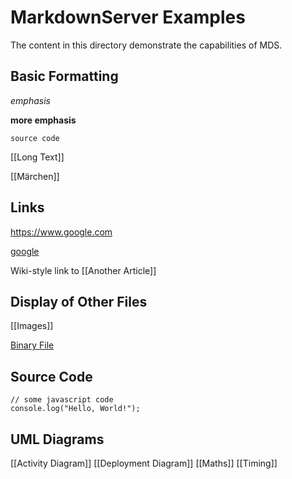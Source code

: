# MarkdownServer Examples

The content in this directory demonstrate the capabilities of MDS.

## Basic Formatting

*emphasis*

**more emphasis**

`source code`

[[Long Text]]

[[Märchen]]

## Links

https://www.google.com

[google](https://www.google.com)

Wiki-style link to [[Another Article]]

## Display of Other Files

[[Images]]

[Binary File](binary)

## Source Code

~~~~
// some javascript code
console.log("Hello, World!");
~~~~

## UML Diagrams

[[Activity Diagram]]
[[Deployment Diagram]]
[[Maths]]
[[Timing]]
